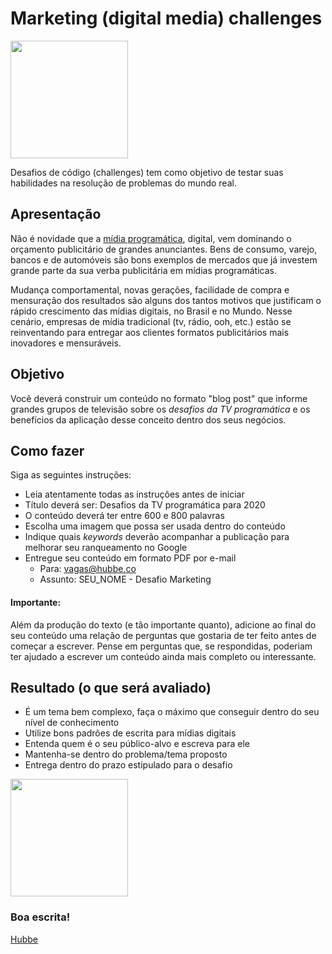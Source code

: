 # Marketing (digital media) challenges

<img src="https://raw.githubusercontent.com/hubbeco/challenge/master/marketing/assets/images/Social-Media-Sushi.gif" width="188">

Desafios de código (challenges) tem como objetivo de testar suas habilidades na resolução de problemas do mundo real.

## Apresentação

Não é novidade que a [mídia programática](http://google.com/search?q=midia+program%C3%A1tica), digital, vem dominando o
orçamento publicitário de grandes anunciantes. Bens de consumo, varejo, bancos e de automóveis são bons exemplos de mercados que já investem
grande parte da sua verba publicitária em mídias programáticas.

Mudança comportamental, novas gerações, facilidade de compra e mensuração dos resultados são alguns dos tantos motivos
que justificam o rápido crescimento das mídias digitais, no Brasil e no Mundo. Nesse cenário, empresas de mídia tradicional
(tv, rádio, ooh, etc.) estão se reinventando para entregar aos clientes formatos publicitários mais inovadores e mensuráveis.

## Objetivo

Você deverá construir um conteúdo no formato "blog post" que informe grandes grupos de televisão sobre os _desafios da
TV programática_ e os benefícios da aplicação desse conceito dentro dos seus negócios.

## Como fazer

Siga as seguintes instruções:

* Leia atentamente todas as instruções antes de iniciar
* Título deverá ser: Desafios da TV programática para 2020
* O conteúdo deverá ter entre 600 e 800 palavras
* Escolha uma imagem que possa ser usada dentro do conteúdo
* Indique quais _keywords_ deverão acompanhar a publicação para melhorar seu ranqueamento no Google
* Entregue seu conteúdo em formato PDF por e-mail
  - Para: vagas@hubbe.co 
  - Assunto: SEU_NOME - Desafio Marketing

#### Importante:
 
Além da produção do texto (e tão importante quanto), adicione ao final do seu conteúdo uma relação de perguntas que
gostaria de ter feito antes de começar a escrever. Pense em perguntas que, se respondidas, poderiam ter ajudado a escrever
um conteúdo ainda mais completo ou interessante. 

## Resultado (o que será avaliado)

* É um tema bem complexo, faça o máximo que conseguir dentro do seu nível de conhecimento
* Utilize bons padrões de escrita para mídias digitais
* Entenda quem é o seu público-alvo e escreva para ele
* Mantenha-se dentro do problema/tema proposto
* Entrega dentro do prazo estipulado para o desafio

<img src="https://raw.githubusercontent.com/hubbeco/challenge/master/marketing/assets/images/How-to-Choose-the-Best-Memes-to-Use-for-Social-Media-Marketing-02.png" width="188">

### Boa escrita!
[Hubbe](https://hubbe.co)

